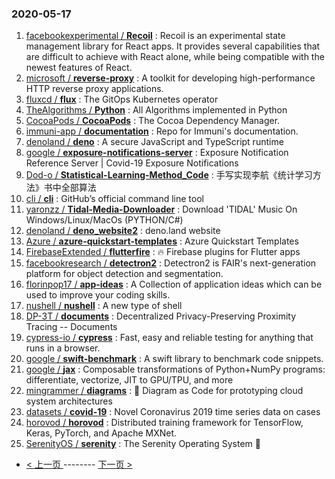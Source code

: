 ### 2020-05-17 
1. [
        facebookexperimental /
**Recoil**](https://github.com/facebookexperimental/Recoil) : Recoil is an experimental state management library for React apps. It provides several capabilities that are difficult to achieve with React alone, while being compatible with the newest features of React.
1. [
        microsoft /
**reverse-proxy**](https://github.com/microsoft/reverse-proxy) : A toolkit for developing high-performance HTTP reverse proxy applications.
1. [
        fluxcd /
**flux**](https://github.com/fluxcd/flux) : The GitOps Kubernetes operator
1. [
        TheAlgorithms /
**Python**](https://github.com/TheAlgorithms/Python) : All Algorithms implemented in Python
1. [
        CocoaPods /
**CocoaPods**](https://github.com/CocoaPods/CocoaPods) : The Cocoa Dependency Manager.
1. [
        immuni-app /
**documentation**](https://github.com/immuni-app/documentation) : Repo for Immuni's documentation.
1. [
        denoland /
**deno**](https://github.com/denoland/deno) : A secure JavaScript and TypeScript runtime
1. [
        google /
**exposure-notifications-server**](https://github.com/google/exposure-notifications-server) : Exposure Notification Reference Server | Covid-19 Exposure Notifications
1. [
        Dod-o /
**Statistical-Learning-Method_Code**](https://github.com/Dod-o/Statistical-Learning-Method_Code) : 手写实现李航《统计学习方法》书中全部算法
1. [
        cli /
**cli**](https://github.com/cli/cli) : GitHub’s official command line tool
1. [
        yaronzz /
**Tidal-Media-Downloader**](https://github.com/yaronzz/Tidal-Media-Downloader) : Download 'TIDAL' Music On Windows/Linux/MacOs (PYTHON/C#)
1. [
        denoland /
**deno_website2**](https://github.com/denoland/deno_website2) : deno.land website
1. [
        Azure /
**azure-quickstart-templates**](https://github.com/Azure/azure-quickstart-templates) : Azure Quickstart Templates
1. [
        FirebaseExtended /
**flutterfire**](https://github.com/FirebaseExtended/flutterfire) : 🔥 Firebase plugins for Flutter apps
1. [
        facebookresearch /
**detectron2**](https://github.com/facebookresearch/detectron2) : Detectron2 is FAIR's next-generation platform for object detection and segmentation.
1. [
        florinpop17 /
**app-ideas**](https://github.com/florinpop17/app-ideas) : A Collection of application ideas which can be used to improve your coding skills.
1. [
        nushell /
**nushell**](https://github.com/nushell/nushell) : A new type of shell
1. [
        DP-3T /
**documents**](https://github.com/DP-3T/documents) : Decentralized Privacy-Preserving Proximity Tracing -- Documents
1. [
        cypress-io /
**cypress**](https://github.com/cypress-io/cypress) : Fast, easy and reliable testing for anything that runs in a browser.
1. [
        google /
**swift-benchmark**](https://github.com/google/swift-benchmark) : A swift library to benchmark code snippets.
1. [
        google /
**jax**](https://github.com/google/jax) : Composable transformations of Python+NumPy programs: differentiate, vectorize, JIT to GPU/TPU, and more
1. [
        mingrammer /
**diagrams**](https://github.com/mingrammer/diagrams) : 🎨 Diagram as Code for prototyping cloud system architectures
1. [
        datasets /
**covid-19**](https://github.com/datasets/covid-19) : Novel Coronavirus 2019 time series data on cases
1. [
        horovod /
**horovod**](https://github.com/horovod/horovod) : Distributed training framework for TensorFlow, Keras, PyTorch, and Apache MXNet.
1. [
        SerenityOS /
**serenity**](https://github.com/SerenityOS/serenity) : The Serenity Operating System 🐞 

- [ < 上一页 ](https://github.com/able8/github-trending-daily-record/blob/master/2020-05-16.md) -------- [ 下一页 > ](https://github.com/able8/github-trending-daily-record/blob/master/2020-05-18.md)